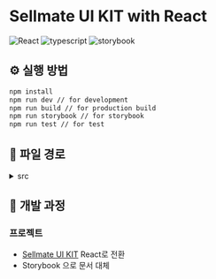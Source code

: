 # Sellmate UI KIT with React

![React](https://img.shields.io/badge/react-18.3.1-569AB7.svg)
![typescript](https://img.shields.io/badge/typescript-4.9.5-3078C6.svg)
![storybook](https://img.shields.io/badge/storybook-8.2.8-FF4785.svg)

## ⚙️ 실행 방법

```cmd
npm install
npm run dev // for development
npm run build // for production build
npm run storybook // for storybook
npm run test // for test
```

## 📂 파일 경로

<details>
  <summary>src</summary>
  <pre>
 ┣ assets [...] // icon
 ┣ components [...]
 ┣ css [...]
 ┣ App.tsx
 ┗ main.tsx
  </pre>
</details>

## 📝 개발 과정

### 프로젝트

- [Sellmate UI KIT](https://gitlab.corp.sellmate.co.kr/sellmate/frontend/quasar-ui-kit) React로 전환
- Storybook 으로 문서 대체
